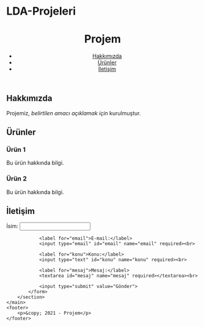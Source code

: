 # LDA-Projeleri

<!DOCTYPE html>
<html>
<head>
	<title>Projem</title>
	<meta charset="UTF-8">
	<meta name="viewport" content="width=device-width, initial-scale=1.0">
</head>
<body>
	<header>
		<h1>Projem</h1>
		<nav>
			<ul>
				<li><a href="#hakkimizda">Hakkımızda</a></li>
				<li><a href="#urunler">Ürünler</a></li>
				<li><a href="#iletisim">İletişim</a></li>
			</ul>
		</nav>
	</header>
	<main>
		<section id="hakkimizda">
			<h2>Hakkımızda</h2>
			<p>Projemiz, <em>belirtilen amacı açıklamak için</em> kurulmuştur.</p>
		</section>
		<section id="urunler">
			<h2>Ürünler</h2>
			<h3>Ürün 1</h3>
			<p>Bu ürün hakkında bilgi.</p>
			<h3>Ürün 2</h3>
			<p>Bu ürün hakkında bilgi.</p>
		</section>
		<section id="iletisim">
			<h2>İletişim</h2>
			<form>
				<label for="isim">İsim:</label>
				<input type="text" id="isim" name="isim" required><br>

				<label for="email">E-mail:</label>
				<input type="email" id="email" name="email" required><br>

				<label for="konu">Konu:</label>
				<input type="text" id="konu" name="konu" required><br>

				<label for="mesaj">Mesaj:</label>
				<textarea id="mesaj" name="mesaj" required></textarea><br>

				<input type="submit" value="Gönder">
			</form>
		</section>
	</main>
	<footer>
		<p>&copy; 2021 - Projem</p>
	</footer>
</body>
</html>
